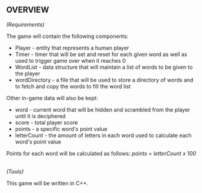 <h2>OVERVIEW</h2>
<em>(Requirements)</em>
<p>The game will contain the following components:</p>
<ul>
<li>Player - entity that represents a human player</li>
<li>Timer - timer that will be set and reset for each given word as well as used to trigger game over when it reaches 0</li>
<li>WordList - data structure that will maintain a list of words to be given to the player</li>
<li>wordDirectory - a file that will be used to store a directory of words and to fetch and copy the words to fill the word list</li>
</ul>
<p>Other in-game data will also be kept:</p>
<ul>
<li>word - current word that will be hidden and scrambled from the player until it is deciphered</li>
<li>score - total player score</li>
<li>points - a specific word's point value</li>
<li>letterCount - the amount of letters in each word used to calculate each word's point value</li>
</ul>
<p>Points for each word will be calculated as follows: <em>points = letterCount x 100 </em> </p>
<br>
<em>(Tools)</em>
<br>
<p>This game will be written in C++.</p>

